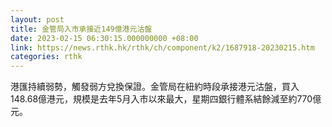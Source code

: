 ```yaml
---
layout: post
title: 金管局入市承接近149億港元沽盤
date: 2023-02-15 06:30:15.000000000 +08:00
link: https://news.rthk.hk/rthk/ch/component/k2/1687918-20230215.htm
categories: rthk
---
```


港匯持續弱勢，觸發弱方兌換保證。金管局在紐約時段承接港元沽盤，買入148.68億港元，規模是去年5月入市以來最大，星期四銀行體系結餘減至約770億元。
